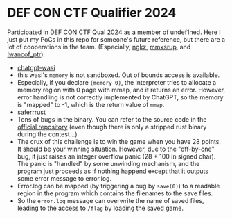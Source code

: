 # DEF CON CTF Qualifier 2024

Participated in DEF CON CTF Qual 2024 as a member of undef1ned.
Here I just put my PoCs in this repo for someone's future reference, but there are a lot of cooperations in the team.
(Especially, [ngkz](https://twitter.com/n_g_k_z), [mmxsrup](https://twitter.com/mmxsrup), and [Iwancof_ptr](https://twitter.com/Iwancof_ptr)).

- [chatgpt-wasi](chatgpt-wasi/solve.py) 
 - this wasi's `memory` is not sandboxed. Out of bounds access is available.
 - Especially, if you declare `(memory 0)`, the interpreter tries to allocate a memory region with 0 page with mmap, and it returns an error. However, error handling is not correctly implemented by ChatGPT, so the memory is "mapped" to -1, which is the return value of `mmap`.
- [saferrrust](saferrust/solve.py)
 - Tons of bugs in the binary. You can refer to the source code in the [official repository](https://github.com/Nautilus-Institute/quals-2024/tree/main/saferrrust) (even though there is only a stripped rust binary during the contest...)
 - The crux of this challenge is to win the game when you have 28 points. It should be your winning situation. However, due to the "off-by-one" bug, it just raises an integer overflow panic (28 + 100 in signed char). The panic is "handled" by some unwinding mechanism, and the program just proceeds as if nothing happend except that it outputs some error message to error.log.
 - Error.log can be mapped (by triggering a bug by `save(0)`) to a readable region in the program which contains the filenames to the save files.
 - So the `error.log` message can overwrite the name of saved files, leading to the access to `/flag` by loading the saved game.
